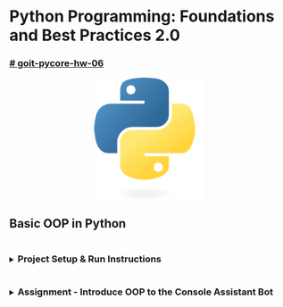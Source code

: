 # Python Programming: Foundations and Best Practices 2.0

### [# goit-pycore-hw-06](https://github.com/topics/goit-pycore-hw-06)

<p align="center">
  <img align="center" src="./assets/thumbnail.svg" width="200" title="Project thumbnail" alt="project thumbnail">
</p>


## Basic OOP in Python

<details>

<summary><h3 style="display: inline-block">Project Setup & Run Instructions</h3></summary>

##### Table of Contents
- [Prerequisites](#setup-prerequisites)
- [Setting Up the Development Environment](#setup-setting-up-environment)
  - [Clone the Repository](#setup-clone-repository)
  - [Create a Virtual Environment](#setup-create-virtual-environment)
- [Running the Project](#setup-running-the-project)
  - [Running the Tasks in VS Code](#setup-running-vs-code)
  - [Running the Tasks from the Command Line](#setup-running-command-line)
  - [Running Tasks with Scripts](#setup-running-script)

#### <a name="setup-prerequisites"></a>Prerequisites

Before starting, ensure that you have the following installed:

* [Python 3.7+](https://www.python.org/downloads/) (Make sure python (`python --version` or `python3 --version`) and pip (`python -m pip --version` or `python3 -m pip --version`) are available in your terminal)
* [Git](https://git-scm.com/downloads) (optional, for version control)

#### <a name="setup-setting-up-environment"></a>Setting Up the Development Environment

1. **<a name="setup-clone-repository"></a>Clone (or copy) the Repository**

    If you haven't cloned the project yet, you can do so using:

    ```bash
    git clone https://github.com/oleksandr-romashko/goit-pycore-hw-06.git
    cd goit-pycore-hw-06
    ```

    or download zip archive with code directly [from the repository](https://github.com/oleksandr-romashko/goit-pycore-hw-06/archive/refs/heads/main.zip).

2. **<a name="setup-create-virtual-environment"></a>Create a Virtual Environment**

    * **Linux/macOS (using `bash` or `zsh`):**

      Run the setup.sh script:

      ```bash
      source setup.sh
      ```

      This will:
      * Create a virtual environment (`.venv`).
      * Activate the virtual environment.
      * Install dependencies listed in `requirements.txt`.
      * Set the `PYTHONPATH` for module imports.

    * **Windows (using Command Prompt):**

      If you're using Command Prompt to set up your development environment, you can run the `setup.bat` script:

      ```cmd
      setup.bat
      ```
      This will:
      * Create a virtual environment (.venv).
      * Activate the virtual environment.
      * Install dependencies listed in requirements.txt.
      * Set the `PYTHONPATH` for module imports.


#### <a name="setup-running-the-project"></a>Running the Project

Once your virtual environment is set up, you can run the application code.

* **<a name="setup-running-vs-code"></a>Running the project in VS Code**

  Once the virtual environment is activated and `PYTHONPATH` is set, you can run the project directly from VS Code. Make sure that your `settings.json` (in `.vscode` folder) is correctly set up, as discussed previously.

  VS Code will automatically use the virtual environment and set the correct `PYTHONPATH` if you've configured your settings properly.

  You can launch each task with preconfigured inputs via the debugger ([.vscode/launch.json](.vscode/launch.json)).

  Below is a mapping of launch configurations to their command-line equivalents. You can run them directly or through provided scripts:

* **<a name="setup-running-command-line"></a>Running the project from the Command Line**

  After setting up your virtual environment and setting the `PYTHONPATH`, you can run the project directly from the terminal.

 The command will run the script (please note, that for Linux/macOS you might use `python3` instead of `python` command):

  Command Handler Bot:
  ```bash
  python src/main.py
  or
  python src/main.py --alternative
  ```

* **<a name="setup-running-script"></a>Alternatively, you can use a script to run the project**

  * **On Linux/macOS (shell script)**:

    Run application with the script:
    ```bash
    ./run.sh
    ```

    Make sure the shell scripts have execution permission by running:

    ```bash
    chmod +x ./run.sh
    ```

  * **On Windows (batch script)**:

    ```cmd
    run.bat
    ```

</details>

<details>

<summary><h3 style="display: inline-block; word-break: break-all;">Assignment - Introduce OOP to the Console Assistant Bot</h3></summary>

This task is a follow-up of the previous task **[CLI assistant bot](https://github.com/oleksandr-romashko/goit-pycore-hw-05)**, extended by adding OOP related with data and their processing (how data are stored, what data and what we may do with them).

#### <a name="assignment-task-description"></a>Task description:

Implement Address Book Management System using OOP classes.

#### <a name="assignment-solution"></a>Solution:

Solution for this task is located in the following file:
* [src/main.py](./srcmain.py) - main entry point file.

Result screenshot - Task solution (launched in the typical mode (menu handling in match case):

![task 4 typical solution screenshot](./assets/results/task_4_typical_solution.png)

Result screenshot - Task solution (Launched in the alternative mode (Data-Driven Menu):

![task 4 alternative solution screenshot](./assets/results/task_4_alternative_solution.png)

#### <a name="assignment-task-requirements"></a>Task requirements:

**Entities (Classes to Implement)**:

* `Field`: Base class for record fields.
* `Name`: Class to store the contact's name (required field).
* `Phone`: Class to store a contact's phone number. Includes validation: must have exactly 10 digits.
* `Record`: Class to store a contact's information, incl. a name and phones list.
* `AddressBook`: Class to store and manage multiple Record objects.

**Required Functionality**:
* `AddressBook`:
  * Add a Record.
  * Find a Record by name.
  * Delete a Record by name.
* `Record`:
  * Add a new Phone.
  * Remove a Phone.
  * Edit an existing Phone.
  * Find a specific Phone.

#### <a name="assignment-recommendations-to-the-implementation"></a>Recommendations to the implementation:

Provided Starter Code:

```python
from collections import UserDict

class Field:
    def __init__(self, value):
        self.value = value

    def __str__(self):
        return str(self.value)

class Name(Field):
    pass

class Phone(Field):
    pass

class Record:
    def __init__(self, name):
        self.name = Name(name)
        self.phones = []

    def __str__(self):
        return f"Contact name: {self.name.value}, phones: {'; '.join(p.value for p in self.phones)}"

class AddressBook(UserDict):
    pass
```

Example How Your Code Should Behave:

```python
book = AddressBook()

john_record = Record("John")
john_record.add_phone("1234567890")
john_record.add_phone("5555555555")
book.add_record(john_record)

jane_record = Record("Jane")
jane_record.add_phone("9876543210")
book.add_record(jane_record)

for name, record in book.data.items():
    print(record)

john = book.find("John")
john.edit_phone("1234567890", "1112223333")
print(john)

found_phone = john.find_phone("5555555555")
print(f"{john.name}: {found_phone}")

book.delete("Jane")
```

#### <a name="assignment-evaluation-criteria"></a>Evaluation criteria:

Class `AddressBook`:

* Implemented `add_record`, that adds to self.data
* Implemented `find`, that finds item by name
* Implemented `delete`, that delets item by name

Class `Record`:

* Implemented `Name` object storage in a separate attribute
* Implement storage of a list of `Phone` objects in a separate attribute.
* Implemented methods for adding - `add_phone` / deletion - `remove_phone` / editing - `edit_phone` / search of `Phone` object - `find_phone`.

Class `Phone`:

* Implemented validate that the phone number has exactly 10 digits.

</details>
